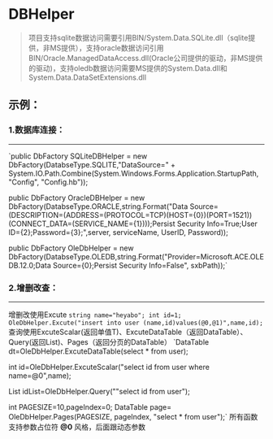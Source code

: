 # DBHelper
>项目支持sqlite数据访问需要引用BIN/System.Data.SQLite.dll（sqlite提供，非MS提供），支持oracle数据访问引用BIN/Oracle.ManagedDataAccess.dll(Oracle公司提供的驱动，非MS提供的驱动)，支持oledb数据访问需要MS提供的System.Data.dll和System.Data.DataSetExtensions.dll

## 示例：
### 1.数据库连接：
***
`public DbFactory SQLiteDBHelper = new DbFactory(DatabseType.SQLITE,"DataSource=" + System.IO.Path.Combine(System.Windows.Forms.Application.StartupPath, "Config", "Config.hb"));

public DbFactory OracleDBHelper = new DbFactory(DatabseType.ORACLE,string.Format("Data Source=(DESCRIPTION=(ADDRESS=(PROTOCOL=TCP)(HOST={0})(PORT=1521))(CONNECT_DATA=(SERVICE_NAME={1})));Persist Security Info=True;User ID={2};Password={3};",server, serviceName, UserID, Password));

public DbFactory OleDbHelper = new DbFactory(DatabseType.OLEDB,string.Format("Provider=Microsoft.ACE.OLEDB.12.0;Data Source={0};Persist Security Info=False", sxbPath));`
### 2.增删改查：
***
增删改使用Excute
`string name="heyabo";
int id=1;
OleDbHelper.Excute("insert into user (name,id)values(@0,@1)",name,id);
`
查询使用ExcuteScalar<T>(返回单值T)、ExcuteDataTable（返回DataTable）、Query<T>(返回List<T>)、Pages（返回分页的DataTable）
`DataTable dt=OleDbHelper.ExcuteDataTable(select * from user);

int id=OleDbHelper.ExcuteScalar<int>("select id from user where name=@0",name);

List<int> idList=OleDbHelper.Query<int>(""select id from user");

int PAGESIZE=10,pageIndex=0;
DataTable page= OleDbHelper.Pages(PAGESIZE, pageIndex, "select * from user");`
所有函数支持参数占位符 **@0** 风格，后面跟动态参数
